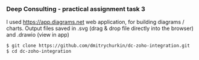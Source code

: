 ### Deep Consulting - practical assignment task 3

I used https://app.diagrams.net web application, for building diagrams / charts.
Output files saved in .svg (drag & drop file directly into the browser) and .drawio (view in app)

```sh
$ git clone https://github.com/dmitrychurkin/dc-zoho-integration.git
$ cd dc-zoho-integration
```
